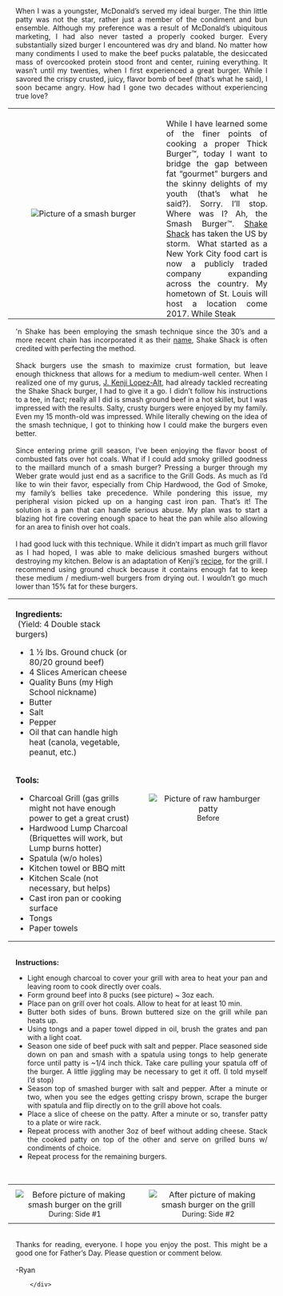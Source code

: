 ---
---
<div class="blog-content">
				<div class="paragraph" style="text-align:justify;">When I was a youngster, McDonald&rsquo;s served my ideal burger. The thin little patty was not the star, rather just a member of the condiment and bun ensemble. Although my preference was a result of McDonald&rsquo;s ubiquitous marketing, I had also never tasted a properly cooked burger. Every substantially sized burger I encountered was dry and bland. No matter how many condiments I used to make the beef pucks palatable, the desiccated mass of overcooked protein stood front and center, ruining everything. It wasn&rsquo;t until my twenties, when I first experienced a great burger. While I savored the crispy crusted, juicy, flavor bomb of beef (that&rsquo;s what he said), I soon became angry. How had I gone two decades without experiencing true love?&nbsp;</div>  <div><div class="wsite-multicol"><div class="wsite-multicol-table-wrap" style="margin:0 -15px;"> 	<table class="wsite-multicol-table"> 		<tbody class="wsite-multicol-tbody"> 			<tr class="wsite-multicol-tr"> 				<td class="wsite-multicol-col" style="width:56.462585034014%; padding:0 15px;"> 					 						  <div><div class="wsite-image wsite-image-border-none " style="padding-top:10px;padding-bottom:10px;margin-left:0;margin-right:0;text-align:center"> <a> <img src="{{ site.url }}/images/smash-burger.jpg" alt="Picture of a smash burger" style="width:auto;max-width:100%" /> </a> <div style="display:block;font-size:90%"></div> </div></div>   					 				</td>				<td class="wsite-multicol-col" style="width:43.537414965986%; padding:0 15px;"> 					 						  <div class="paragraph" style="text-align:justify;"><br />&#8203;While I have learned some of the finer points of cooking a proper Thick Burger&trade;, today I want to bridge the gap between fat &ldquo;gourmet&rdquo; burgers and the skinny delights of my youth (that&rsquo;s what he said?). Sorry. I&rsquo;ll stop. Where was I? Ah, the Smash Burger&trade;. <a href="https://www.shakeshack.com/">Shake Shack</a> has taken the US by storm.&nbsp; What started as a New York City food cart is now a publicly traded company expanding across the country. My hometown of St. Louis will host a location come 2017. While Steak &nbsp;</div>   					 				</td>			</tr> 		</tbody> 	</table> </div></div></div>  <div class="paragraph" style="text-align:justify;"><span>'n Shake has been employing the smash technique since the 30&rsquo;s and a more recent chain has incorporated it as their&nbsp;</span><a href="http://smashburger.com/">name</a><span>, Shake Shack is often credited with perfecting the method.&nbsp;</span>&#8203;<br />&#8203;</div>  <div class="paragraph" style="text-align:justify;">Shack burgers use the smash to maximize crust formation, but leave enough thickness that allows for a medium to medium-well center. When I realized one of my gurus, <a href="http://aht.seriouseats.com/archives/2009/10/the-burger-lab-the-fake-shack-how-to-make-shake-shack-burger.html">J. Kenji Lopez-Alt</a>, had already tackled recreating the Shake Shack burger, I had to give it a go. I didn&rsquo;t follow his instructions to a tee, in fact; really all I did is smash ground beef in a hot skillet, but I was impressed with the results. Salty, crusty burgers were enjoyed by my family. Even my 15 month-old was impressed. While literally chewing on the idea of the smash technique, I got to thinking how I could make the burgers even better.&nbsp;<br />&#8203;</div>  <div class="paragraph" style="text-align:justify;">&#8203;Since entering prime grill season, I&rsquo;ve been enjoying the flavor boost of combusted fats over hot coals. What if I could add smoky grilled goodness to the maillard munch of a smash burger? Pressing a burger through my Weber grate would just end as a sacrifice to the Grill Gods. As much as I&rsquo;d like to win their favor, especially from Chip Hardwood, the God of Smoke, my family&rsquo;s bellies take precedence. While pondering this issue, my peripheral vision picked up on a hanging cast iron pan. That&rsquo;s it! The solution is a pan that can handle serious abuse. My plan was to start a blazing hot fire covering enough space to heat the pan while also allowing for an area to finish over hot coals.&nbsp;<br />&#8203;</div>  <div class="paragraph" style="text-align:justify;">I had good luck with this technique. While it didn&rsquo;t impart as much grill flavor as I had hoped, I was able to make delicious smashed burgers without destroying my kitchen. Below is an adaptation of Kenji&rsquo;s <a href="http://aht.seriouseats.com/archives/2009/10/the-burger-lab-the-fake-shack-how-to-make-shake-shack-burger.html">recipe</a>, for the grill. I recommend using ground chuck because it contains enough fat to keep these medium / medium-well burgers from drying out. I wouldn&rsquo;t go much lower than 15% fat for these burgers.</div>  <div><div class="wsite-multicol"><div class="wsite-multicol-table-wrap" style="margin:0 -15px;"> 	<table class="wsite-multicol-table"> 		<tbody class="wsite-multicol-tbody"> 			<tr class="wsite-multicol-tr"> 				<td class="wsite-multicol-col" style="width:50%; padding:0 15px;"> 					 						  <div class="paragraph" style="text-align:left;">&#8203;<br /><strong>&#8203;Ingredients:</strong><br />&nbsp;(Yield: 4 Double stack burgers)<ul><li>1 &frac12; lbs. Ground chuck (or 80/20 ground beef)</li><li>4 Slices American cheese</li><li>Quality Buns (my High School nickname)</li><li>Butter</li><li>Salt</li><li>Pepper</li><li>Oil that can handle high heat (canola, vegetable, peanut, etc.)</li></ul>&nbsp;<br /><strong>Tools:</strong><ul><li>Charcoal Grill (gas grills might not have enough power to get a great crust)</li><li>Hardwood Lump Charcoal (Briquettes will work, but Lump burns hotter)</li><li>Spatula (w/o holes)</li><li>Kitchen towel or BBQ mitt</li><li>Kitchen Scale (not necessary, but helps)</li><li>Cast iron pan or cooking surface</li><li>Tongs</li><li>Paper towels</li></ul></div>   					 				</td>				<td class="wsite-multicol-col" style="width:50%; padding:0 15px;"> 					 						  <div class="wsite-spacer" style="height:50px;"></div>  <div class="wsite-spacer" style="height:50px;"></div>  <div class="wsite-spacer" style="height:50px;"></div>  <div><div class="wsite-image wsite-image-border-none " style="padding-top:10px;padding-bottom:10px;margin-left:0px;margin-right:0px;text-align:center"> <a> <img src="{{ site.url }}/images/raw-burger.jpg" alt="Picture of raw hamburger patty" style="width:auto;max-width:100%" /> </a> <div style="display:block;font-size:90%">Before</div> </div></div>   					 				</td>			</tr> 		</tbody> 	</table> </div></div></div>  <div class="paragraph" style="text-align:justify;"><br /><strong>&#8203;Instructions:</strong><ul><li><span>Light enough charcoal to cover your grill with area to heat your pan and leaving room to cook directly over coals.</span></li><li><span>Form ground beef into 8 pucks (see picture) ~ 3oz each.</span></li><li><span>Place pan on grill over hot coals. Allow to heat for at least 10 min.</span></li><li><span>Butter both sides of buns. Brown buttered size on the grill while pan heats up.</span></li><li><span>Using tongs and a paper towel dipped in oil, brush the grates and pan with a light coat.</span></li><li><span>Season one side of beef puck with salt and pepper. Place seasoned side down on pan and smash with a spatula using tongs to help generate force until patty is ~1/4 inch thick. Take care pulling your spatula off of the burger. A little jiggling may be necessary to get it off. (I told myself I&rsquo;d stop)</span></li><li><span>Season top of smashed burger with salt and pepper. After a minute or two, when you see the edges getting crispy brown, scrape the burger with spatula and flip directly on to the grill above hot coals.</span></li><li><span>Place a slice of cheese on the patty. After a minute or so, transfer patty to a plate or wire rack.</span></li><li><span>Repeat process with another 3oz of beef without adding cheese. Stack the cooked patty on top of the other and serve on grilled buns w/ condiments of choice.</span></li><li><span>Repeat process for the remaining burgers.</span></li></ul><span>&nbsp;</span></div>  <div><div class="wsite-multicol"><div class="wsite-multicol-table-wrap" style="margin:0 -15px;"> 	<table class="wsite-multicol-table"> 		<tbody class="wsite-multicol-tbody"> 			<tr class="wsite-multicol-tr"> 				<td class="wsite-multicol-col" style="width:50%; padding:0 15px;"> 					 						  <div><div class="wsite-image wsite-image-border-none " style="padding-top:10px;padding-bottom:10px;margin-left:0px;margin-right:0px;text-align:center"> <a> <img src="{{ site.url }}/images/smash-slide-1.jpg" alt="Before picture of making smash burger on the grill" style="width:auto;max-width:100%" /> </a> <div style="display:block;font-size:90%">During: Side #1</div> </div></div>   					 				</td>				<td class="wsite-multicol-col" style="width:50%; padding:0 15px;"> 					 						  <div><div class="wsite-image wsite-image-border-none " style="padding-top:10px;padding-bottom:10px;margin-left:0px;margin-right:0px;text-align:center"> <a> <img src="{{ site.url }}/images/smash-slide-2.jpg" alt="After picture of making smash burger on the grill" style="width:auto;max-width:100%" /> </a> <div style="display:block;font-size:90%">During: Side #2</div> </div></div>   					 				</td>			</tr> 		</tbody> 	</table> </div></div></div>  <div class="paragraph" style="text-align:justify;"><br /><span>Thanks for reading, everyone. I hope you enjoy the post. This might be a good one for Father&rsquo;s Day. Please question or comment below.&nbsp;</span><br /><br /><span>-Ryan</span></div>

		</div>
